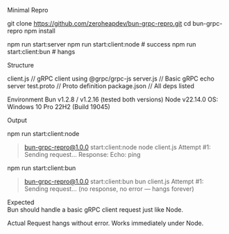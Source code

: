 Minimal Repro

git clone https://github.com/zeroheapdev/bun-grpc-repro.git
cd bun-grpc-repro
npm install

npm run start:server
npm run start:client:node    # success
npm run start:client:bun     # hangs

Structure

client.js       // gRPC client using @grpc/grpc-js
server.js       // Basic gRPC echo server
test.proto      // Proto definition
package.json    // All deps listed

Environment
Bun v1.2.8 / v1.2.16 (tested both versions)
Node v22.14.0
OS: Windows 10 Pro 22H2 (Build 19045)

Output

npm run start:client:node
> bun-grpc-repro@1.0.0 start:client:node
> node client.js
Attempt #1: Sending request...
Response: Echo: ping

npm run start:client:bun
> bun-grpc-repro@1.0.0 start:client:bun
> bun client.js
 Attempt #1: Sending request...
(no response, no error — hangs forever)

Expected  
Bun should handle a basic gRPC client request just like Node.

Actual
Request hangs without error. Works immediately under Node.
